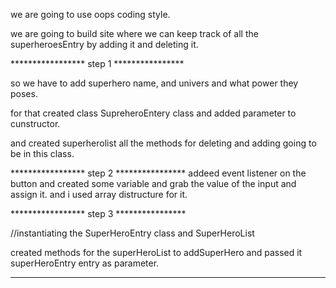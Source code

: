 we are going to use oops coding style.

we are going to build site where we can keep track of all the superheroesEntry by adding it and deleting it.

***************** step 1 ****************

so we have to add superhero name, and univers and what power they poses.

for that created class SupreheroEntery class and added parameter to cunstructor.

and created superherolist all the methods for deleting and adding going to be in this class.


***************** step 2 ****************
addeed event listener on the button and created some variable and grab the value of the input and assign it. and i used array distructure for it.

***************** step 3 ****************

//instantiating the SuperHeroEntry class and SuperHeroList

created methods for the superHeroList to addSuperHero and passed it superHeroEntry entry as parameter.

- - - - - - - -- - -  -- -- - - - - -- - - - - - - - -- -- - - - - - -  --- - -- - - - - -- - --  -- -  - - - -- - - - -